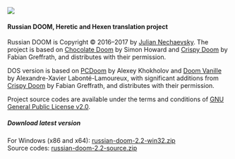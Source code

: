 ![](http://jnechaevsky.users.sourceforge.net/projects/rusdoom/files/russian_doom_git.png)

#### Russian DOOM, Heretic and Hexen translation project 

Russian DOOM is Copyright &copy; 2016&ndash;2017 by [Julian Nechaevsky](http://jnechaevsky.users.sourceforge.net/author.html). The project is based on [Chocolate Doom](https://www.chocolate-doom.org) by Simon Howard and [Crispy Doom](https://www.chocolate-doom.org/wiki/index.php/Crispy_Doom) by Fabian Greffrath, and distributes with their permission. 

DOS version is based on [PCDoom](https://github.com/nukeykt/PCDoom-v2) by Alexey Khokholov and [Doom Vanille](https://github.com/AXDOOMER/doom-vanille) by Alexandre-Xavier Labonté-Lamoureux, with significant additions from [Crispy Doom](https://www.chocolate-doom.org/wiki/index.php/Crispy_Doom) by Fabian Greffrath, and distributes with their permission. 

Project source codes are available under the terms and conditions of [GNU General Public License v2.0](https://github.com/JNechaevsky/russian-doom/blob/master/LICENSE.txt).

##### Download latest version

For Windows (x86 and x64): [russian-doom-2.2-win32.zip](http://sourceforge.net/projects/jnechaevsky/files/Russian%20Doom/2.2/russian-doom-2.2-win32.zip/download)<br />
Source codes: [russian-doom-2.2-source.zip](http://sourceforge.net/projects/jnechaevsky/files/Russian%20Doom/2.2/Source/russian-doom-2.2-source.zip/download)


